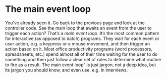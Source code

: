 # The main event loop

You’ve already seen it. Go back to the previous page and look at the
controller code. See the main loop that awaits an event from the user to
trigger each action? That’s a *main event loop*. It’s the most common
pattern for interactive (as opposed to batch) programs. They wait for
each event or user action, e.g. a keypress or a mouse movement, and then
trigger an action based on it. Most office productivity programs (word
processors, spreadsheets, etc.) spend almost all of their time waiting
for the user to do something and then just follow a clear set of rules
to determine what routine to fire as a result. The main event loop”
is just jargon, not a deep idea, but its jargon you should know, and
even use, e.g. in interviews.

